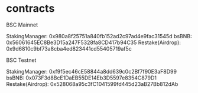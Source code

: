 # contracts

BSC Mainnet

StakingManager: 0x980a8f25751a840fb152ad2c97ad4e9fac31545d
bsBNB: 0x56061645EC8Be3D15a247F5328fa8CD417b94C35
Restake(Airdrop): 0x9d6810c9bf73a8cba4ed823441cd55405719af5c

BSC Testnet

StakingManager: 0xf9f5ec46cE58844a8dd639c0c2Bf7f90E3aF8D99
bsBNB: 0x073F3d8BcE1DaEB55DE14Eb3D5597e8354C879D1
Restake(Airdrop): 0x528068a95c3fC1041599fd445d23aB27Bb812dAb
